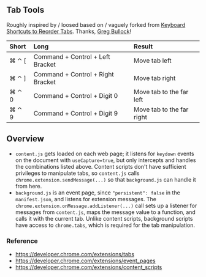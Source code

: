 ## Tab Tools

Roughly inspired by / loosed based on / vaguely forked from
[Keyboard Shortcuts to Reorder Tabs](https://chrome.google.com/webstore/detail/moigagbiaanpboaflikhdhgdfiifdodd).
Thanks, [Greg Bullock](http://bonstio.net/)!

| Short  | Long                              | Result                   |
|:-------|:----------------------------------|:-------------------------|
| ⌘ ⌃ [ | Command + Control + Left Bracket  | Move tab left             |
| ⌘ ⌃ ] | Command + Control + Right Bracket | Move tab right            |
| ⌘ ⌃ 0 | Command + Control + Digit 0       | Move tab to the far left  |
| ⌘ ⌃ 9 | Command + Control + Digit 9       | Move tab to the far right |


## Overview

* `content.js` gets loaded on each web page; it listens for `keydown` events on the document with `useCapture=true`,
  but only intercepts and handles the combinations listed above.
  Content scripts don't have sufficient privileges to manipulate tabs,
  so `content.js` calls `chrome.extension.sendMessage(...)` so that `background.js` can handle it from here.
* `background.js` is an event page, since `"persistent": false` in the `manifest.json`, and listens for extension messages.
  The `chrome.extension.onMessage.addListener(...)` call sets up a listener for messages from `content.js`,
  maps the message value to a function, and calls it with the current tab.
  Unlike content scripts, background scripts have access to `chrome.tabs`, which is required for the tab manipulation.


### Reference

* https://developer.chrome.com/extensions/tabs
* https://developer.chrome.com/extensions/event_pages
* https://developer.chrome.com/extensions/content_scripts
